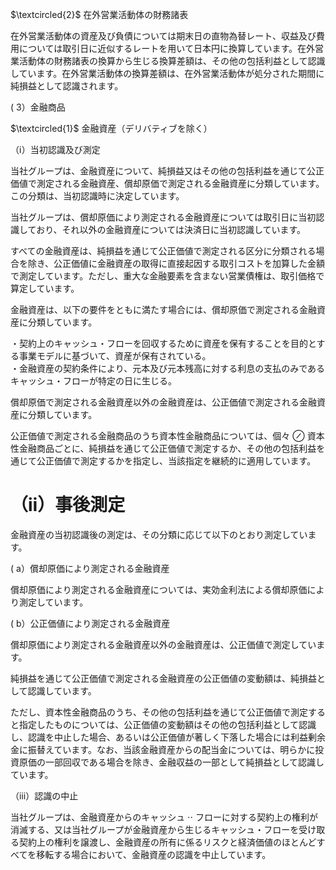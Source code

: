 $\textcircled{2}$ 在外営業活動体の財務諸表  

在外営業活動体の資産及び負債については期末日の直物為替レート、収益及び費用については取引日に近似するレートを用いて日本円に換算しています。在外営業活動体の財務諸表の換算から生じる換算差額は、その他の包括利益として認識しています。在外営業活動体の換算差額は、在外営業活動体が処分された期間に純損益として認識されます。  

( 3）金融商品  

$\textcircled{1}$ 金融資産（デリバティブを除く）  

（ⅰ）当初認識及び測定  

当社グループは、金融資産について、純損益又はその他の包括利益を通じて公正価値で測定される金融資産、償却原価で測定される金融資産に分類しています。この分類は、当初認識時に決定しています。  

当社グループは、償却原価により測定される金融資産については取引日に当初認識しており、それ以外の金融資産については決済日に当初認識しています。  

すべての金融資産は、純損益を通じて公正価値で測定される区分に分類される場合を除き、公正価値に金融資産の取得に直接起因する取引コストを加算した金額で測定しています。ただし、重大な金融要素を含まない営業債権は、取引価格で算定しています。  

金融資産は、以下の要件をともに満たす場合には、償却原価で測定される金融資産に分類しています。  

・契約上のキャッシュ・フローを回収するために資産を保有することを目的とする事業モデルに基づいて、資産が保有されている。  
・金融資産の契約条件により、元本及び元本残高に対する利息の支払のみであるキャッシュ・フローが特定の日に生じる。  

償却原価で測定される金融資産以外の金融資産は、公正価値で測定される金融資産に分類しています。  

公正価値で測定される金融商品のうち資本性金融商品については、個々 $\oslash$ 資本性金融商品ごとに、純損益を通じて公正価値で測定するか、その他の包括利益を通じて公正価値で測定するかを指定し、当該指定を継続的に適用しています。  

# （ⅱ）事後測定  

金融資産の当初認識後の測定は、その分類に応じて以下のとおり測定しています。  

( a）償却原価により測定される金融資産  

償却原価により測定される金融資産については、実効金利法による償却原価により測定しています。  

( b）公正価値により測定される金融資産  

償却原価により測定される金融資産以外の金融資産は、公正価値で測定しています。  

純損益を通じて公正価値で測定される金融資産の公正価値の変動額は、純損益として認識しています。  

ただし、資本性金融商品のうち、その他の包括利益を通じて公正価値で測定すると指定したものについては、公正価値の変動額はその他の包括利益として認識し、認識を中止した場合、あるいは公正価値が著しく下落した場合には利益剰余金に振替えています。なお、当該金融資産からの配当金については、明らかに投資原価の一部回収である場合を除き、金融収益の一部として純損益として認識しています。  

（ⅲ）認識の中止  

当社グループは、金融資産からのキャッシュ $\cdot \cdot$ フローに対する契約上の権利が消滅する、又は当社グループが金融資産から生じるキャッシュ・フローを受け取る契約上の権利を譲渡し、金融資産の所有に係るリスクと経済価値のほとんどすべてを移転する場合において、金融資産の認識を中止しています。  